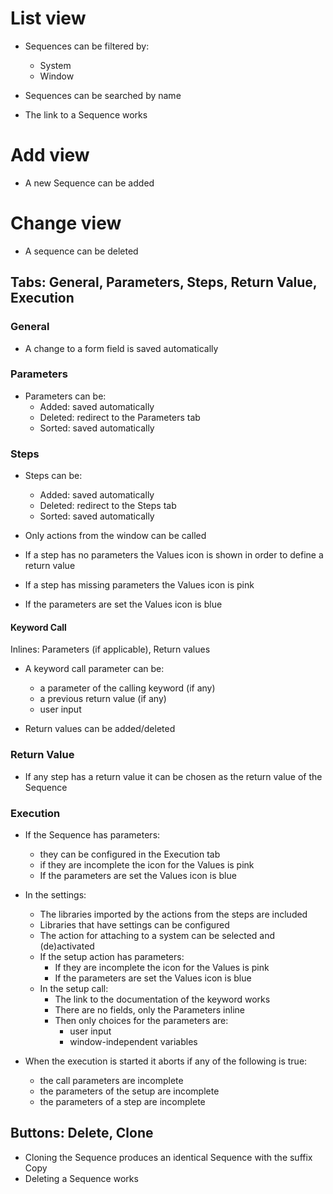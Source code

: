 # List view

- Sequences can be filtered by:
  - System
  - Window

- Sequences can be searched by name

- The link to a Sequence works

# Add view

- A new Sequence can be added

# Change view

- A sequence can be deleted

## Tabs: General, Parameters, Steps, Return Value, Execution

### General

- A change to a form field is saved automatically

### Parameters

- Parameters can be:
  - Added: saved automatically
  - Deleted: redirect to the Parameters tab
  - Sorted: saved automatically

### Steps

- Steps can be:
  - Added: saved automatically
  - Deleted: redirect to the Steps tab
  - Sorted: saved automatically

- Only actions from the window can be called

- If a step has no parameters the Values icon is shown in order to define a return value
- If a step has missing parameters the Values icon is pink
- If the parameters are set the Values icon is blue

#### Keyword Call

Inlines: Parameters (if applicable), Return values

- A keyword call parameter can be:
  - a parameter of the calling keyword (if any)
  - a previous return value (if any)
  - user input

- Return values can be added/deleted

### Return Value

- If any step has a return value it can be chosen as the return value of the Sequence


### Execution

- If the Sequence has parameters:
  - they can be configured in the Execution tab
  - if they are incomplete the icon for the Values is pink
  - If the parameters are set the Values icon is blue

- In the settings:
  - The libraries imported by the actions from the steps are included
  - Libraries that have settings can be configured
  - The action for attaching to a system can be selected and (de)activated
  - If the setup action has parameters:
    - If they are incomplete the icon for the Values is pink
    - If the parameters are set the Values icon is blue
  - In the setup call:
    - The link to the documentation of the keyword works
    - There are no fields, only the Parameters inline
    - Then only choices for the parameters are:
      - user input
      - window-independent variables

- When the execution is started it aborts if any of the following is true:
  - the call parameters are incomplete
  - the parameters of the setup are incomplete
  - the parameters of a step are incomplete


## Buttons: Delete, Clone

- Cloning the Sequence produces an identical Sequence with the suffix Copy
- Deleting a Sequence works
